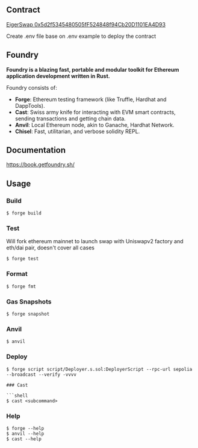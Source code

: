 ## Contract
[EigerSwap 0x5d2f5345480505fF524848f94Cb20D1101EA4D93](https://sepolia.etherscan.io/address/0x5d2f5345480505fF524848f94Cb20D1101EA4D93)

Create .env file base on .env example to deploy the contract

## Foundry

**Foundry is a blazing fast, portable and modular toolkit for Ethereum application development written in Rust.**

Foundry consists of:

-   **Forge**: Ethereum testing framework (like Truffle, Hardhat and DappTools).
-   **Cast**: Swiss army knife for interacting with EVM smart contracts, sending transactions and getting chain data.
-   **Anvil**: Local Ethereum node, akin to Ganache, Hardhat Network.
-   **Chisel**: Fast, utilitarian, and verbose solidity REPL.

## Documentation

https://book.getfoundry.sh/

## Usage

### Build

```shell
$ forge build
```

### Test

Will fork ethereum mainnet to launch swap with Uniswapv2 factory and eth/dai pair, doesn't cover all cases

```shell
$ forge test
```

### Format

```shell
$ forge fmt
```

### Gas Snapshots

```shell
$ forge snapshot
```

### Anvil

```shell
$ anvil
```

### Deploy

```shell
$ forge script script/Deployer.s.sol:DeployerScript --rpc-url sepolia --broadcast --verify -vvvv

### Cast

```shell
$ cast <subcommand>
```

### Help

```shell
$ forge --help
$ anvil --help
$ cast --help
```
